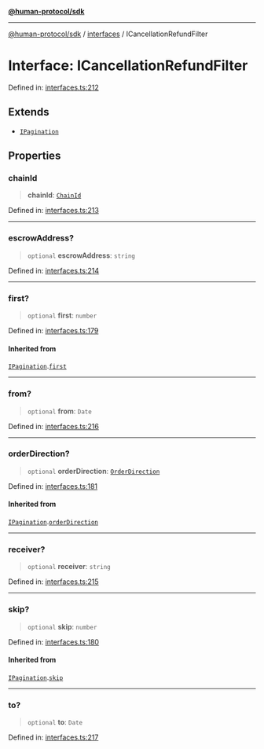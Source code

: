 [**@human-protocol/sdk**](../../README.md)

***

[@human-protocol/sdk](../../modules.md) / [interfaces](../README.md) / ICancellationRefundFilter

# Interface: ICancellationRefundFilter

Defined in: [interfaces.ts:212](https://github.com/humanprotocol/human-protocol/blob/35282ccf869d69c95ced3874bd6bde870ac54d48/packages/sdk/typescript/human-protocol-sdk/src/interfaces.ts#L212)

## Extends

- [`IPagination`](IPagination.md)

## Properties

### chainId

> **chainId**: [`ChainId`](../../enums/enumerations/ChainId.md)

Defined in: [interfaces.ts:213](https://github.com/humanprotocol/human-protocol/blob/35282ccf869d69c95ced3874bd6bde870ac54d48/packages/sdk/typescript/human-protocol-sdk/src/interfaces.ts#L213)

***

### escrowAddress?

> `optional` **escrowAddress**: `string`

Defined in: [interfaces.ts:214](https://github.com/humanprotocol/human-protocol/blob/35282ccf869d69c95ced3874bd6bde870ac54d48/packages/sdk/typescript/human-protocol-sdk/src/interfaces.ts#L214)

***

### first?

> `optional` **first**: `number`

Defined in: [interfaces.ts:179](https://github.com/humanprotocol/human-protocol/blob/35282ccf869d69c95ced3874bd6bde870ac54d48/packages/sdk/typescript/human-protocol-sdk/src/interfaces.ts#L179)

#### Inherited from

[`IPagination`](IPagination.md).[`first`](IPagination.md#first)

***

### from?

> `optional` **from**: `Date`

Defined in: [interfaces.ts:216](https://github.com/humanprotocol/human-protocol/blob/35282ccf869d69c95ced3874bd6bde870ac54d48/packages/sdk/typescript/human-protocol-sdk/src/interfaces.ts#L216)

***

### orderDirection?

> `optional` **orderDirection**: [`OrderDirection`](../../enums/enumerations/OrderDirection.md)

Defined in: [interfaces.ts:181](https://github.com/humanprotocol/human-protocol/blob/35282ccf869d69c95ced3874bd6bde870ac54d48/packages/sdk/typescript/human-protocol-sdk/src/interfaces.ts#L181)

#### Inherited from

[`IPagination`](IPagination.md).[`orderDirection`](IPagination.md#orderdirection)

***

### receiver?

> `optional` **receiver**: `string`

Defined in: [interfaces.ts:215](https://github.com/humanprotocol/human-protocol/blob/35282ccf869d69c95ced3874bd6bde870ac54d48/packages/sdk/typescript/human-protocol-sdk/src/interfaces.ts#L215)

***

### skip?

> `optional` **skip**: `number`

Defined in: [interfaces.ts:180](https://github.com/humanprotocol/human-protocol/blob/35282ccf869d69c95ced3874bd6bde870ac54d48/packages/sdk/typescript/human-protocol-sdk/src/interfaces.ts#L180)

#### Inherited from

[`IPagination`](IPagination.md).[`skip`](IPagination.md#skip)

***

### to?

> `optional` **to**: `Date`

Defined in: [interfaces.ts:217](https://github.com/humanprotocol/human-protocol/blob/35282ccf869d69c95ced3874bd6bde870ac54d48/packages/sdk/typescript/human-protocol-sdk/src/interfaces.ts#L217)
